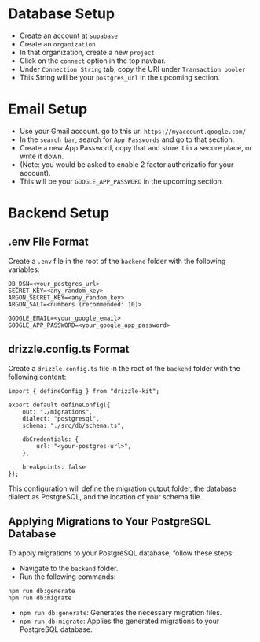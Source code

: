 # Database Setup

- Create an account at `supabase`
- Create an `organization`
- In that organization, create a new `project`
- Click on the `connect` option in the top navbar.
- Under `Connection String` tab, copy the URI under `Transaction pooler`
- This String will be your `postgres_url` in the upcoming section.

# Email Setup

- Use your Gmail account. go to this url `https://myaccount.google.com/`
- In the `search bar`, search for `App Passwords` and go to that section.
- Create a new App Password, copy that and store it in a secure place, or write it down.
- (Note: you would be asked to enable 2 factor authorizatio for your account).
- This will be your `GOOGLE_APP_PASSWORD` in the upcoming section.

# Backend Setup

## .env File Format
Create a `.env` file in the root of the `backend` folder with the following variables:

```
DB_DSN=<your_postgres_url>
SECRET_KEY=<any_random_key>
ARGON_SECRET_KEY=<any_random_key>
ARGON_SALT=<numbers (recommended: 10)>

GOOGLE_EMAIL=<your_google_email>
GOOGLE_APP_PASSWORD=<your_google_app_password>
```

## drizzle.config.ts Format
Create a `drizzle.config.ts` file in the root of the `backend` folder with the following content:

```
import { defineConfig } from "drizzle-kit";

export default defineConfig({
    out: "./migrations",
    dialect: "postgresql",
    schema: "./src/db/schema.ts",

    dbCredentials: {
        url: "<your-postgres-url>",
    },
    
    breakpoints: false
});

```

This configuration will define the migration output folder, the database dialect as PostgreSQL, and the location of your schema file.

## Applying Migrations to Your PostgreSQL Database
To apply migrations to your PostgreSQL database, follow these steps:
- Navigate to the `backend` folder.
- Run the following commands:

```
npm run db:generate
npm run db:migrate
```

- `npm run db:generate`: Generates the necessary migration files.
- `npm run db:migrate`: Applies the generated migrations to your PostgreSQL database.
